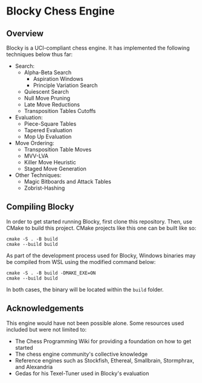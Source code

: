 # Blocky Chess Engine

## Overview

Blocky is a UCI-compliant chess engine. It has implemented the following techniques below thus far: 

* Search:
    * Alpha-Beta Search
        * Aspiration Windows
        * Principle Variation Search
    * Quiescent Search
    * Null Move Pruning
    * Late Move Reductions
    * Transposition Tables Cutoffs
* Evaluation: 
    * Piece-Square Tables
    * Tapered Evaluation
    * Mop Up Evaluation
* Move Ordering:
    * Transposition Table Moves
    * MVV-LVA
    * Killer Move Heuristic
    * Staged Move Generation
* Other Techniques:
    * Magic Bitboards and Attack Tables
    * Zobrist-Hashing

## Compiling Blocky

In order to get started running Blocky, first clone this repository. Then, use CMake to build this project. CMake projects like this one can be built like so:

```
cmake -S . -B build
cmake --build build
```

As part of the development process used for Blocky, Windows binaries may be compiled from WSL using the modified command below:

```
cmake -S . -B build -DMAKE_EXE=ON
cmake --build build
```

In both cases, the binary will be located within the ```build``` folder. 

## Acknowledgements

This engine would have not been possible alone. Some resources used included but were not limited to:
* The Chess Programming Wiki for providing a foundation on how to get started
* The chess engine community's collective knowledge
* Reference engines such as Stockfish, Ethereal, Smallbrain, Stormphrax, and Alexandria
* Gedas for his Texel-Tuner used in Blocky's evaluation

